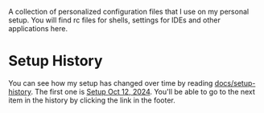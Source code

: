 A collection of personalized configuration files that I use on my personal setup. You will find rc files for shells, settings for IDEs and other applications here.

# Setup History
You can see how my setup has changed over time by reading [docs/setup-history](docs/setup-history). The first one is [Setup Oct 12, 2024](docs/setup-history/setup-12-10-2024.md). You'll be able to go to the next item in the history by clicking the link in the footer.

